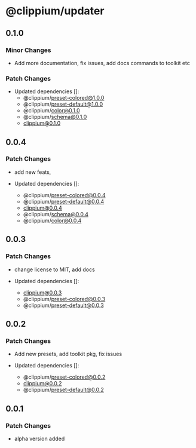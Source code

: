 # @clippium/updater

## 0.1.0

### Minor Changes

- Add more documentation, fix issues, add docs commands to toolkit etc

### Patch Changes

- Updated dependencies []:
  - @clippium/preset-colored@1.0.0
  - @clippium/preset-default@1.0.0
  - @clippium/color@0.1.0
  - @clippium/schema@0.1.0
  - clippium@0.1.0

## 0.0.4

### Patch Changes

- add new feats,

- Updated dependencies []:
  - @clippium/preset-colored@0.0.4
  - @clippium/preset-default@0.0.4
  - clippium@0.0.4
  - @clippium/schema@0.0.4
  - @clippium/color@0.0.4

## 0.0.3

### Patch Changes

- change license to MIT, add docs

- Updated dependencies []:
  - clippium@0.0.3
  - @clippium/preset-colored@0.0.3
  - @clippium/preset-default@0.0.3

## 0.0.2

### Patch Changes

- Add new presets, add toolkit pkg, fix issues

- Updated dependencies []:
  - @clippium/preset-colored@0.0.2
  - clippium@0.0.2
  - @clippium/preset-default@0.0.2

## 0.0.1

### Patch Changes

- alpha version added
